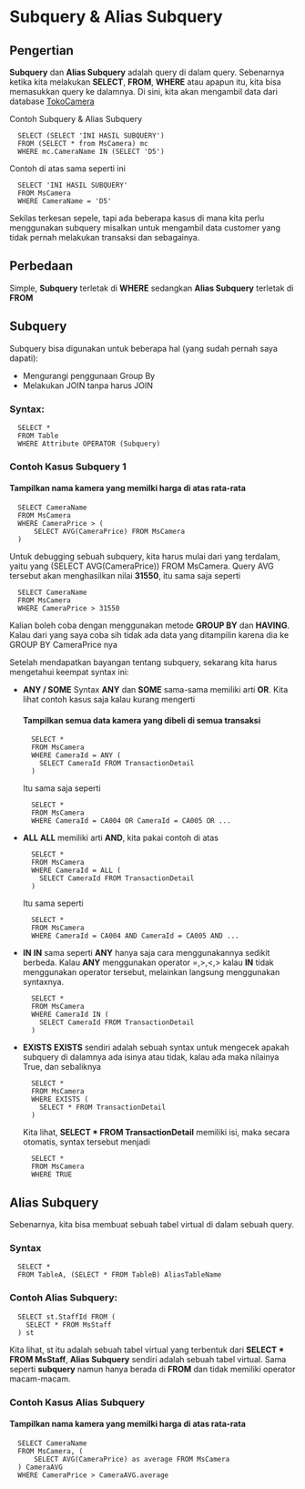 # Subquery & Alias Subquery

## Pengertian
**Subquery** dan **Alias Subquery** adalah query di dalam query. Sebenarnya ketika kita melakukan **SELECT**, **FROM**, **WHERE** atau apapun itu, kita bisa memasukkan query ke dalamnya.
Di sini, kita akan mengambil data dari database [TokoCamera](https://raw.githubusercontent.com/aridavis/database-sql/master/CREATE%20%2B%20INSERT.sql)

Contoh Subquery & Alias Subquery
```
  SELECT (SELECT 'INI HASIL SUBQUERY')
  FROM (SELECT * from MsCamera) mc
  WHERE mc.CameraName IN (SELECT 'D5')
```
Contoh di atas sama seperti ini
```
  SELECT 'INI HASIL SUBQUERY'
  FROM MsCamera
  WHERE CameraName = 'D5'
```

Sekilas terkesan sepele, tapi ada beberapa kasus di mana kita perlu menggunakan subquery misalkan untuk mengambil data customer yang tidak pernah melakukan transaksi dan sebagainya.

## Perbedaan
Simple, **Subquery** terletak di **WHERE** sedangkan **Alias Subquery** terletak di **FROM**

## Subquery
Subquery bisa digunakan untuk beberapa hal (yang sudah pernah saya dapati):
  - Mengurangi penggunaan Group By
  - Melakukan JOIN tanpa harus JOIN

### Syntax:
```
  SELECT *
  FROM Table
  WHERE Attribute OPERATOR (Subquery)
```

### Contoh Kasus Subquery 1 
  #### Tampilkan nama kamera yang memilki harga di atas rata-rata
  ```
    SELECT CameraName
    FROM MsCamera
    WHERE CameraPrice > (
        SELECT AVG(CameraPrice) FROM MsCamera
    )
  ```
  Untuk debugging sebuah subquery, kita harus mulai dari yang terdalam, yaitu yang (SELECT AVG(CameraPrice)) FROM MsCamera.
  Query AVG tersebut akan menghasilkan nilai **31550**, itu sama saja seperti
  ```
    SELECT CameraName
    FROM MsCamera
    WHERE CameraPrice > 31550
  ```
  Kalian boleh coba dengan menggunakan metode **GROUP BY** dan **HAVING**. Kalau dari yang saya coba sih tidak ada data yang ditampilin karena dia ke GROUP BY CameraPrice nya

Setelah mendapatkan bayangan tentang subquery, sekarang kita harus mengetahui keempat syntax ini:
  - **ANY / SOME**
    Syntax **ANY** dan **SOME** sama-sama memiliki arti **OR**. Kita lihat contoh kasus saja kalau kurang mengerti
    #### Tampilkan semua data kamera yang dibeli di semua transaksi
    ```
      SELECT *
      FROM MsCamera
      WHERE CameraId = ANY (
        SELECT CameraId FROM TransactionDetail
      )
    ```
    Itu sama saja seperti
    ```
      SELECT *
      FROM MsCamera
      WHERE CameraId = CA004 OR CameraId = CA005 OR ...
    ```
  - **ALL**
    **ALL** memiliki arti **AND**, kita pakai contoh di atas
    ```
      SELECT *
      FROM MsCamera
      WHERE CameraId = ALL (
        SELECT CameraId FROM TransactionDetail
      )
    ```
    Itu sama seperti
    ```
      SELECT *
      FROM MsCamera
      WHERE CameraId = CA004 AND CameraId = CA005 AND ...
    ```
  - **IN**
    **IN** sama seperti **ANY** hanya saja cara menggunakannya sedikit berbeda. Kalau **ANY** menggunakan operator =,>,<,> kalau **IN** tidak menggunakan operator tersebut, melainkan langsung menggunakan syntaxnya.
    ```
      SELECT *
      FROM MsCamera
      WHERE CameraId IN (
        SELECT CameraId FROM TransactionDetail
      )
    ```
  - **EXISTS**
    **EXISTS** sendiri adalah sebuah syntax untuk mengecek apakah subquery di dalamnya ada isinya atau tidak, kalau ada maka nilainya True, dan sebaliknya
    ```
      SELECT *
      FROM MsCamera
      WHERE EXISTS (
        SELECT * FROM TransactionDetail
      )
    ```
    Kita lihat, **SELECT * FROM TransactionDetail**  memiliki isi, maka secara otomatis, syntax tersebut menjadi
    ```
      SELECT *
      FROM MsCamera
      WHERE TRUE
    ```

## Alias Subquery
Sebenarnya, kita bisa membuat sebuah tabel virtual di dalam sebuah query.
### Syntax
```
  SELECT *
  FROM TableA, (SELECT * FROM TableB) AliasTableName
```
### Contoh Alias Subquery:
```
  SELECT st.StaffId FROM (
    SELECT * FROM MsStaff
  ) st
```
Kita lihat, st itu adalah sebuah tabel virtual yang terbentuk dari **SELECT * FROM MsStaff**, **Alias Subquery** sendiri adalah sebuah tabel virtual. Sama seperti **subquery** namun hanya berada di **FROM** dan tidak memiliki operator macam-macam.
### Contoh Kasus Alias Subquery 
  #### Tampilkan nama kamera yang memilki harga di atas rata-rata
  ```
    SELECT CameraName
    FROM MsCamera, (
        SELECT AVG(CameraPrice) as average FROM MsCamera
    ) CameraAVG
    WHERE CameraPrice > CameraAVG.average
  ```